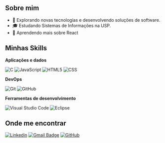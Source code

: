 ## Sobre mim

- 🤔 Explorando novas tecnologias e desenvolvendo soluções de software.
- 🎓 Estudando Sistemas de Informações na USP.
- 🌱 Aprendendo mais sobre React

## Minhas Skills

**Aplicações e dados**

![C](https://img.shields.io/badge/-C-333333?style=flat&logo=C%2B%2B&logoColor=00599C)
![JavaScript](https://img.shields.io/badge/-JavaScript-333333?style=flat&logo=javascript)
![HTML5](https://img.shields.io/badge/-HTML5-333333?style=flat&logo=HTML5)
![CSS](https://img.shields.io/badge/-CSS-333333?style=flat&logo=CSS3&logoColor=1572B6)

**DevOps**

![Git](https://img.shields.io/badge/-Git-333333?style=flat&logo=git)
![GitHub](https://img.shields.io/badge/-GitHub-333333?style=flat&logo=github)

**Ferramentas de desenvolvimento**

![Visual Studio Code](https://img.shields.io/badge/-Visual%20Studio%20Code-333333?style=flat&logo=visual-studio-code&logoColor=007ACC)
![Eclipse](https://img.shields.io/badge/-Eclipse-333333?style=flat&logo=eclipse-ide&logoColor=2C2255)

## Onde me encontrar

[![Linkedin](https://img.shields.io/badge/-Prado-blue?style=flat-square&logo=Linkedin&logoColor=white&link=https://www.linkedin.com/in/pradojoao/)](https://www.linkedin.com/in/pradojoao/)
[![Gmail Badge](https://img.shields.io/badge/-prado.joao06480@gmail.com-006bed?style=flat-square&logo=Gmail&logoColor=white&link=mailto:prado.joao06480@gmail.com)](mailto:prado.joao06480@gmail.com)
[![GitHub](https://img.shields.io/github/followers/pradoscript?label=follow&style=social)](github.com/pradoscript)
